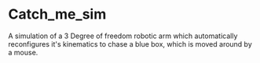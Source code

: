 # Catch_me_sim
A simulation of a 3 Degree of freedom robotic arm which automatically reconfigures it's kinematics to chase a blue box, which is moved around by a mouse.

